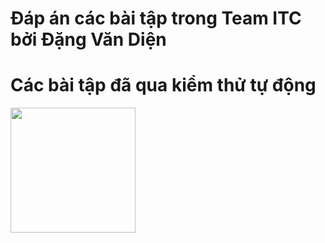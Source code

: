 # Đáp án các bài tập trong Team ITC bởi Đặng Văn Diện
# Các bài tập đã qua kiểm thử tự động

<img src="https://scontent-hkg3-1.xx.fbcdn.net/v/t1.0-9/13096346_587225788094973_2580244836822358222_n.jpg?oh=25139a09cd4ab258cac755e001daa6ed&oe=585C7B72" width="200" height="200"/>
